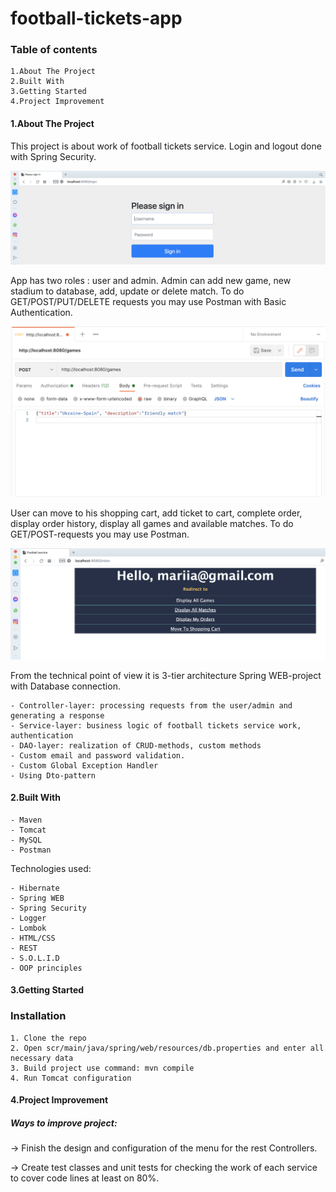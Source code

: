 # football-tickets-app

### Table of contents
~~~~
1.About The Project
2.Built With
3.Getting Started
4.Project Improvement
~~~~

#### 1.About The Project
This project is about work of football tickets service. Login and logout done with Spring Security. 

![pic](login_page.png)

App has two roles : user and admin. Admin can add new game, new stadium to database, 
add, update or delete match. To do GET/POST/PUT/DELETE requests you may use Postman with Basic Authentication.

![pic](post_request.png)

User can move to his shopping cart, add ticket to cart, complete order, 
display order history, display all games and available matches. 
To do GET/POST-requests you may use Postman.

![pic](index_page.png)

From the technical point of view it is 3-tier architecture Spring WEB-project with Database connection.
~~~~
- Controller-layer: processing requests from the user/admin and generating a response
- Service-layer: business logic of football tickets service work, authentication
- DAO-layer: realization of CRUD-methods, custom methods
- Custom email and password validation.
- Custom Global Exception Handler
- Using Dto-pattern
~~~~

#### 2.Built With
~~~~
- Maven
- Tomcat
- MySQL
- Postman
~~~~
Technologies used:
~~~~
- Hibernate
- Spring WEB
- Spring Security
- Logger
- Lombok
- HTML/CSS  
- REST
- S.O.L.I.D
- OOP principles 
~~~~

#### 3.Getting Started
### Installation
~~~~
1. Clone the repo
2. Open scr/main/java/spring/web/resources/db.properties and enter all necessary data
3. Build project use command: mvn compile
4. Run Tomcat configuration
~~~~

#### 4.Project Improvement
##### Ways to improve project:
-> Finish the design and configuration of the menu for the rest Controllers.

-> Create test classes and unit tests for checking the work of each service to cover code lines at least on 80%.




   

